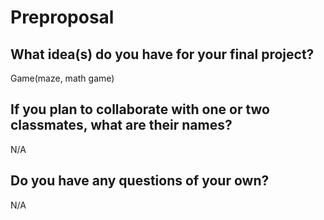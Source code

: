 # Preproposal

## What idea(s) do you have for your final project?

Game(maze, math game)

## If you plan to collaborate with one or two classmates, what are their names?

N/A

## Do you have any questions of your own?

N/A
